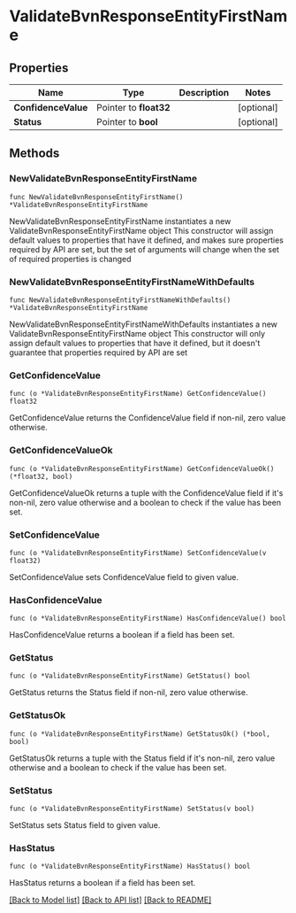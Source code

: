 # ValidateBvnResponseEntityFirstName

## Properties

Name | Type | Description | Notes
------------ | ------------- | ------------- | -------------
**ConfidenceValue** | Pointer to **float32** |  | [optional] 
**Status** | Pointer to **bool** |  | [optional] 

## Methods

### NewValidateBvnResponseEntityFirstName

`func NewValidateBvnResponseEntityFirstName() *ValidateBvnResponseEntityFirstName`

NewValidateBvnResponseEntityFirstName instantiates a new ValidateBvnResponseEntityFirstName object
This constructor will assign default values to properties that have it defined,
and makes sure properties required by API are set, but the set of arguments
will change when the set of required properties is changed

### NewValidateBvnResponseEntityFirstNameWithDefaults

`func NewValidateBvnResponseEntityFirstNameWithDefaults() *ValidateBvnResponseEntityFirstName`

NewValidateBvnResponseEntityFirstNameWithDefaults instantiates a new ValidateBvnResponseEntityFirstName object
This constructor will only assign default values to properties that have it defined,
but it doesn't guarantee that properties required by API are set

### GetConfidenceValue

`func (o *ValidateBvnResponseEntityFirstName) GetConfidenceValue() float32`

GetConfidenceValue returns the ConfidenceValue field if non-nil, zero value otherwise.

### GetConfidenceValueOk

`func (o *ValidateBvnResponseEntityFirstName) GetConfidenceValueOk() (*float32, bool)`

GetConfidenceValueOk returns a tuple with the ConfidenceValue field if it's non-nil, zero value otherwise
and a boolean to check if the value has been set.

### SetConfidenceValue

`func (o *ValidateBvnResponseEntityFirstName) SetConfidenceValue(v float32)`

SetConfidenceValue sets ConfidenceValue field to given value.

### HasConfidenceValue

`func (o *ValidateBvnResponseEntityFirstName) HasConfidenceValue() bool`

HasConfidenceValue returns a boolean if a field has been set.

### GetStatus

`func (o *ValidateBvnResponseEntityFirstName) GetStatus() bool`

GetStatus returns the Status field if non-nil, zero value otherwise.

### GetStatusOk

`func (o *ValidateBvnResponseEntityFirstName) GetStatusOk() (*bool, bool)`

GetStatusOk returns a tuple with the Status field if it's non-nil, zero value otherwise
and a boolean to check if the value has been set.

### SetStatus

`func (o *ValidateBvnResponseEntityFirstName) SetStatus(v bool)`

SetStatus sets Status field to given value.

### HasStatus

`func (o *ValidateBvnResponseEntityFirstName) HasStatus() bool`

HasStatus returns a boolean if a field has been set.


[[Back to Model list]](../README.md#documentation-for-models) [[Back to API list]](../README.md#documentation-for-api-endpoints) [[Back to README]](../README.md)


